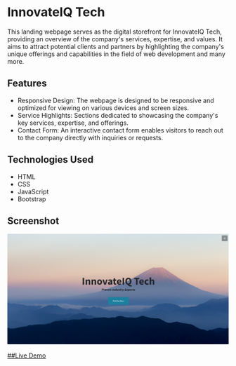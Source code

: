 # InnovateIQ Tech 
This landing webpage serves as the digital storefront for InnovateIQ Tech, providing an overview of the company's services, expertise, and values. It aims to attract potential clients and partners by highlighting the company's unique offerings and capabilities in the field of web development and many more.

## Features
- Responsive Design: The webpage is designed to be responsive and optimized for viewing on various devices and screen sizes.
- Service Highlights: Sections dedicated to showcasing the company's key services, expertise, and offerings.
- Contact Form: An interactive contact form enables visitors to reach out to the company directly with inquiries or requests.

## Technologies Used
- HTML
- CSS
- JavaScript
- Bootstrap
  
## Screenshot
![Screenshot](https://github.com/DotSahilR/BYTEUPRISE_WD_02/blob/main/output.png)

[##Live Demo](https://dotsahilr.github.io/InnovateIQ_Tech/)
